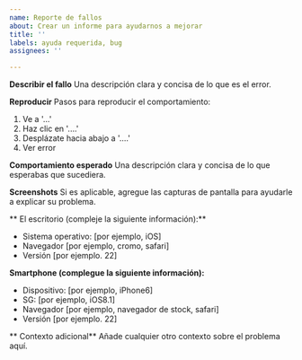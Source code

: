 ```yaml
---
name: Reporte de fallos
about: Crear un informe para ayudarnos a mejorar
title: ''
labels: ayuda requerida, bug
assignees: ''

---
```


**Describir el fallo**
Una descripción clara y concisa de lo que es el error.

**Reproducir**
Pasos para reproducir el comportamiento:
1. Ve a '...'
2. Haz clic en '....'
3. Desplázate hacia abajo a '....'
4. Ver error

**Comportamiento esperado**
Una descripción clara y concisa de lo que esperabas que sucediera.

**Screenshots**
Si es aplicable, agregue las capturas de pantalla para ayudarle a explicar su problema.

** El escritorio (compleje la siguiente información):**
 - Sistema operativo: [por ejemplo, iOS]
 - Navegador [por ejemplo, cromo, safari]
 - Versión [por ejemplo. 22]

**Smartphone (complegue la siguiente información):**
 - Dispositivo: [por ejemplo, iPhone6]
 - SG: [por ejemplo, iOS8.1]
 - Navegador [por ejemplo, navegador de stock, safari]
 - Versión [por ejemplo. 22]

** Contexto adicional**
Añade cualquier otro contexto sobre el problema aquí.
